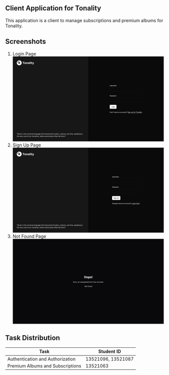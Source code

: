 ## Client Application for Tonality
This application is a client to manage subscriptions and premium albums for Tonality.

## Screenshots
1. Login Page
   ![image.png](./docs/images/login.png)
2. Sign Up Page
   ![image.png](./docs/images/signup.png)
3. Not Found Page
   ![image.png](./docs/images/notfound.png)

## Task Distribution
| Task                             | Student ID         |
|----------------------------------|--------------------|
| Authentication and Authorization | 13521096, 13521087 |
| Premium Albums and Subscriptions | 13521063           |